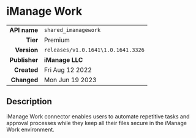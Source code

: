 # iManage Work
| | |
|-:|-|
|**API name**|`shared_imanagework`|
|**Tier**|Premium|
|**Version**|`releases/v1.0.1641\1.0.1641.3326`|
|**Publisher**|**iManage LLC**|
|**Created**|Fri Aug 12 2022|
|**Changed**|Mon Jun 19 2023|

## Description
iManage Work connector enables users to automate repetitive tasks and approval processes while they keep all their files secure in the iManage Work environment.
